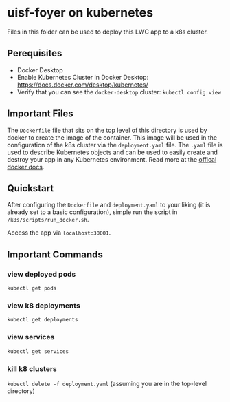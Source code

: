 # uisf-foyer on kubernetes

Files in this folder can be used to deploy this LWC app to a k8s cluster.

## Perequisites
- Docker Desktop 
- Enable Kubernetes Cluster in Docker Desktop: https://docs.docker.com/desktop/kubernetes/
- Verify that you can see the `docker-desktop` cluster: `kubectl config view`

## Important Files
The `Dockerfile` file that sits on the top level of this directory is used by docker to create the image of the
container. This image will be used in the configuration of the k8s cluster via the `deployment.yaml` file. The
`.yaml` file is used to describe Kubernetes objects and can be used to easily create and destroy your app in any
Kubernetes environment. Read more at the [offical docker docs](https://docs.docker.com/get-started/kube-deploy/).

## Quickstart
After configuring the `Dockerfile` and `deployment.yaml` to your liking (it is already set to a basic configuration),
simple run the script in `/k8s/scripts/run_docker.sh`.

Access the app via `localhost:30001`.
## Important Commands
### view deployed pods
`kubectl get pods`

### view k8 deployments
`kubectl get deployments`
### view services
`kubectl get services`

### kill k8 clusters
`kubectl delete -f deployment.yaml` (assuming you are in the top-level directory)
